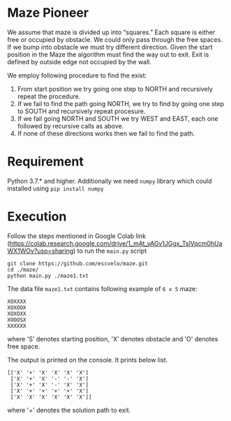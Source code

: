 # Maze Pioneer
We assume that maze is divided up into “squares.” Each square is either free or occupied by obstacle. We could only pass through the free spaces. If we bump into obstacle we must try different direction. Given the start position in the Maze the algorithm must find the way out to exit. Exit is defined by outside edge not occupied by the wall.

We employ following procedure to find the exist:
  1) From start position we try going one step to NORTH and recursively repeat the procedure.
  2) If we fail to find the path going NORTH, we try to find by going one step to SOUTH and recursively repeat procesure.
  3) If we fail going NORTH and SOUTH we try WEST and EAST, each one followed by recursive calls as above.
  4) If none of these directions works then we fail to find the path.
  
 # Requirement
 Python 3.7.* and higher. Additionally we need `numpy` library which could installed using 
 `pip install numpy`
 
 # Execution
 Follow the steps mentioned in Google Colab link (https://colab.research.google.com/drive/1_mAt_vAGv1JGgx_TslVqcm0hUaWX1WOv?usp=sharing) 
 to run the `main.py` script 

 ```Shell commands
 git clone https://github.com/escvelo/maze.git
 cd ./maze/
 python main.py ./maze1.txt
 ```
 The data file `maze1.txt` contains following example of `6 x 5` maze:
 ```
 XOXXXX
 XOXOOX
 XOXOXX
 XOOOSX
 XXXXXX
 ```
 where 'S' denotes starting position, 'X' denotes obstacle and 'O' denotes free space.
 
 The output is printed on the console. It prints below list.
 ```
 [['X' '+' 'X' 'X' 'X' 'X']
  ['X' '+' 'X' '-' '-' 'X']
  ['X' '+' 'X' '-' 'X' 'X']
  ['X' '+' '+' '+' '+' 'X']
  ['X' 'X' 'X' 'X' 'X' 'X']]
 ```
 where '+' denotes the solution path to exit.
 
 
 
 

